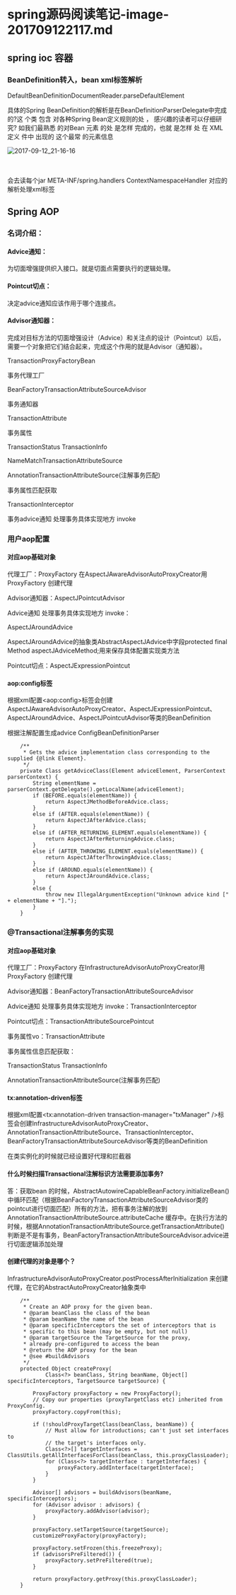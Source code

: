 # spring源码阅读笔记-image-201709122117.md

## spring ioc 容器

### BeanDefinition转入，bean xml标签解析

DefaultBeanDefinitionDocumentReader.parseDefaultElement

具体的Spring BeanDefinition的解析是在BeanDefinitionParserDelegate中完成的?这 个类
 包含 对各种Spring Bean定义规则的处 ， 感兴趣的读者可以仔细研究?  如我们最熟悉
的对Bean 元素 的处  是怎样 完成的，也就 是怎样 处 在 XML 定义  件中 出现的
<bean></bean>这个最常 的元素信息

![2017-09-12_21-16-16](image-201709122117/2017-09-12_21-16-16.png)				
​			
​		

会去读每个jar META-INF/spring.handlers   ContextNamespaceHandler 对应的解析处理xml标签



## Spring AOP	

### 名词介绍：

#### Advice通知：

为切面增强提供织入接口。就是切面点需要执行的逻辑处理。

#### Pointcut切点：

决定advice通知应该作用于哪个连接点。

#### Advisor通知器：

完成对目标方法的切面增强设计（Advice）和关注点的设计（Pointcut）以后，需要一个对象把它们结合起来，完成这个作用的就是Advisor（通知器）。











TransactionProxyFactoryBean

事务代理工厂

BeanFactoryTransactionAttributeSourceAdvisor

事务通知器

TransactionAttribute

事务属性

TransactionStatus   TransactionInfo



NameMatchTransactionAttributeSource

AnnotationTransactionAttributeSource(注解事务匹配)

事务属性匹配获取



TransactionInterceptor

事务advice通知 处理事务具体实现地方  invoke



### 用户aop配置



#### 对应aop基础对象

代理工厂：ProxyFactory   在AspectJAwareAdvisorAutoProxyCreator用ProxyFactory   创建代理



Advisor通知器：AspectJPointcutAdvisor



Advice通知 处理事务具体实现地方  invoke：

AspectJAroundAdvice  

AspectJAroundAdvice的抽象类AbstractAspectJAdvice中字段protected final Method aspectJAdviceMethod;用来保存具体配置实现类方法



Pointcut切点：AspectJExpressionPointcut





#### aop:config标签

根据xml配置\<aop:config\>标签会创建AspectJAwareAdvisorAutoProxyCreator、AspectJExpressionPointcut、AspectJAroundAdvice、AspectJPointcutAdvisor等类的BeanDefinition 



 

根据注解配置生成advice  ConfigBeanDefinitionParser

```
	/**
	 * Gets the advice implementation class corresponding to the supplied {@link Element}.
	 */
	private Class getAdviceClass(Element adviceElement, ParserContext parserContext) {
		String elementName = parserContext.getDelegate().getLocalName(adviceElement);
		if (BEFORE.equals(elementName)) {
			return AspectJMethodBeforeAdvice.class;
		}
		else if (AFTER.equals(elementName)) {
			return AspectJAfterAdvice.class;
		}
		else if (AFTER_RETURNING_ELEMENT.equals(elementName)) {
			return AspectJAfterReturningAdvice.class;
		}
		else if (AFTER_THROWING_ELEMENT.equals(elementName)) {
			return AspectJAfterThrowingAdvice.class;
		}
		else if (AROUND.equals(elementName)) {
			return AspectJAroundAdvice.class;
		}
		else {
			throw new IllegalArgumentException("Unknown advice kind [" + elementName + "].");
		}
	}
```





### @Transactional注解事务的实现

#### 对应aop基础对象

代理工厂：ProxyFactory   在InfrastructureAdvisorAutoProxyCreator用ProxyFactory   创建代理

Advisor通知器：BeanFactoryTransactionAttributeSourceAdvisor

Advice通知 处理事务具体实现地方  invoke：TransactionInterceptor

Pointcut切点：TransactionAttributeSourcePointcut



事务属性vo：TransactionAttribute

事务属性信息匹配获取：

TransactionStatus   TransactionInfo

AnnotationTransactionAttributeSource(注解事务匹配)



#### tx:annotation-driven标签

根据xml配置<tx:annotation-driven transaction-manager="txManager" />标签会创建InfrastructureAdvisorAutoProxyCreator、AnnotationTransactionAttributeSource、TransactionInterceptor、BeanFactoryTransactionAttributeSourceAdvisor等类的BeanDefinition 



在类实例化的时候就已经设置好代理和拦截器

#### 什么时候扫描Transactional注解标识方法需要添加事务?

答：获取bean 的时候，AbstractAutowireCapableBeanFactory.initializeBean() 中循环匹配（根据BeanFactoryTransactionAttributeSourceAdvisor类的pointcut进行切面匹配）所有的方法，把有事务注解的放到AnnotationTransactionAttributeSource.attributeCache 缓存中。在执行方法的时候，根据AnnotationTransactionAttributeSource.getTransactionAttribute()判断是不是有事务，BeanFactoryTransactionAttributeSourceAdvisor.advice进行切面逻辑添加处理





#### 创建代理的对象是哪个？

InfrastructureAdvisorAutoProxyCreator.postProcessAfterInitialization 来创建代理，在它的AbstractAutoProxyCreator抽象类中

```
	/**
	 * Create an AOP proxy for the given bean.
	 * @param beanClass the class of the bean
	 * @param beanName the name of the bean
	 * @param specificInterceptors the set of interceptors that is
	 * specific to this bean (may be empty, but not null)
	 * @param targetSource the TargetSource for the proxy,
	 * already pre-configured to access the bean
	 * @return the AOP proxy for the bean
	 * @see #buildAdvisors
	 */
	protected Object createProxy(
			Class<?> beanClass, String beanName, Object[] specificInterceptors, TargetSource targetSource) {

		ProxyFactory proxyFactory = new ProxyFactory();
		// Copy our properties (proxyTargetClass etc) inherited from ProxyConfig.
		proxyFactory.copyFrom(this);

		if (!shouldProxyTargetClass(beanClass, beanName)) {
			// Must allow for introductions; can't just set interfaces to
			// the target's interfaces only.
			Class<?>[] targetInterfaces = ClassUtils.getAllInterfacesForClass(beanClass, this.proxyClassLoader);
			for (Class<?> targetInterface : targetInterfaces) {
				proxyFactory.addInterface(targetInterface);
			}
		}

		Advisor[] advisors = buildAdvisors(beanName, specificInterceptors);
		for (Advisor advisor : advisors) {
			proxyFactory.addAdvisor(advisor);
		}

		proxyFactory.setTargetSource(targetSource);
		customizeProxyFactory(proxyFactory);

		proxyFactory.setFrozen(this.freezeProxy);
		if (advisorsPreFiltered()) {
			proxyFactory.setPreFiltered(true);
		}

		return proxyFactory.getProxy(this.proxyClassLoader);
	}
```

